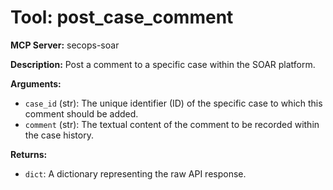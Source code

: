 # Tool: post_case_comment

**MCP Server:** secops-soar

**Description:** Post a comment to a specific case within the SOAR platform.

**Arguments:**

*   `case_id` (str): The unique identifier (ID) of the specific case to which this comment should be added.
*   `comment` (str): The textual content of the comment to be recorded within the case history.

**Returns:**

*   `dict`: A dictionary representing the raw API response.
